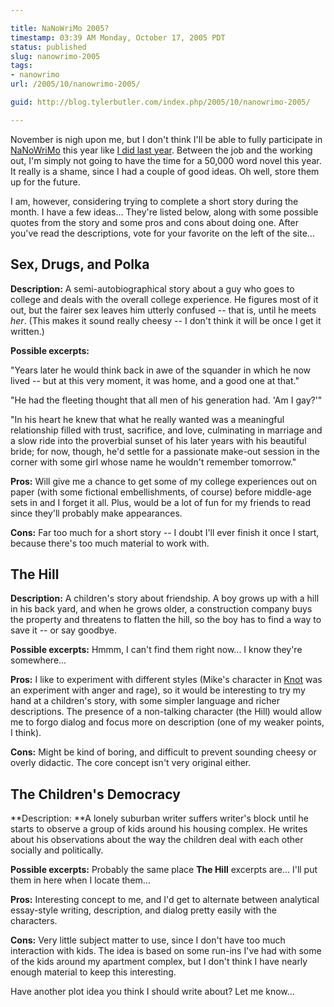 ```yaml
---

title: NaNoWriMo 2005?
timestamp: 03:39 AM Monday, October 17, 2005 PDT
status: published
slug: nanowrimo-2005
tags:
- nanowrimo
url: /2005/10/nanowrimo-2005/

guid: http://blog.tylerbutler.com/index.php/2005/10/nanowrimo-2005/

---
```


November is nigh upon me, but I don't think I'll be able to fully participate
in [NaNoWriMo][1] this year like [I did last year][2]. Between the job
and the working out, I'm simply not going to have the time for a 50,000
word novel this year. It really is a shame, since I had a couple of good
ideas. Oh well, store them up for the future.

I am, however, considering trying to complete a short story during the month.
I have a few ideas... They're listed below, along with some possible quotes
from the story and some pros and cons about doing one. After you've read the
descriptions, vote for your favorite on the left of the site...

## Sex, Drugs, and Polka


**Description:** A semi-autobiographical story about a guy who goes to
college and deals with the overall college experience. He figures most of it
out, but the fairer sex leaves him utterly confused -- that is, until he meets
_her_. (This makes it sound really cheesy -- I don't think it will be once I
get it written.)

**Possible excerpts:** 

"Years later he would think back in awe of the
squander in which he now lived -- but at this very moment, it was home, and a
good one at that."

"He had the fleeting thought that all men of his generation had. 'Am I gay?'"

"In his heart he knew that what he really wanted was a meaningful relationship
filled with trust, sacrifice, and love, culminating in marriage and a slow
ride into the proverbial sunset of his later years with his beautiful bride;
for now, though, he'd settle for a passionate make-out session in the corner
with some girl whose name he wouldn't remember tomorrow."

**Pros:** Will give me a chance to get some of my college experiences out on
paper (with some fictional embellishments, of course) before middle-age sets
in and I forget it all. Plus, would be a lot of fun for my friends to read
since they'll probably make appearances.

**Cons:** Far too much for a short story -- I doubt I'll ever finish it once
I start, because there's too much material to work with.

## The Hill

**Description:** A children's story about friendship. A boy grows up with a
hill in his back yard, and when he grows older, a construction company buys
the property and threatens to flatten the hill, so the boy has to find a way
to save it -- or say goodbye.

**Possible excerpts:** Hmmm, I can't find them right now... I know they're
somewhere...


**Pros:** I like to experiment with different styles (Mike's character in
[Knot][5] was an experiment with anger and rage), so it would be interesting
to try my hand at a children's story, with some simpler language and richer
descriptions. The presence of a non-talking character (the Hill) would allow
me to forgo dialog and focus more on description (one of my weaker points, I
think).

**Cons:** Might be kind of boring, and difficult to prevent sounding cheesy
or overly didactic. The core concept isn't very original either.

## The Children's Democracy

**Description: **A lonely suburban writer suffers writer's block until he
starts to observe a group of kids around his housing complex. He writes about
his observations about the way the children deal with each other socially and
politically.

**Possible excerpts:** Probably the same place **The Hill** excerpts are...
I'll put them in here when I locate them...

**Pros:** Interesting concept to me, and I'd get to alternate between
analytical essay-style writing, description, and dialog pretty easily with the
characters.

**Cons:** Very little subject matter to use, since I don't have too much
interaction with kids. The idea is based on some run-ins I've had with some of
the kids around my apartment complex, but I don't think I have nearly enough
material to keep this interesting.

Have another plot idea you think I should write about? Let me know...

   [1]: http://www.nanowrimo.org/
   [2]: /2004/11/tyler-a-novelist/
   [5]: /tags/novel/
